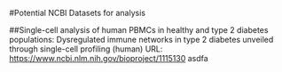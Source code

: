 #Potential NCBI Datasets for analysis

##Single-cell analysis of human PBMCs in healthy and type 2 diabetes populations: Dysregulated immune networks in type 2 diabetes unveiled through single-cell profiling (human)
URL: https://www.ncbi.nlm.nih.gov/bioproject/1115130
asdfa


